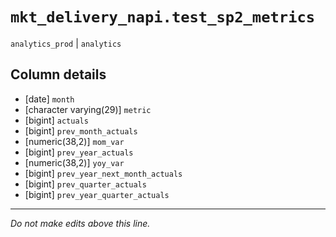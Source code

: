 # `mkt_delivery_napi.test_sp2_metrics`
`analytics_prod` | `analytics`

## Column details
* [date]      `month`
* [character varying(29)] `metric`
* [bigint]    `actuals`
* [bigint]    `prev_month_actuals`
* [numeric(38,2)] `mom_var`
* [bigint]    `prev_year_actuals`
* [numeric(38,2)] `yoy_var`
* [bigint]    `prev_year_next_month_actuals`
* [bigint]    `prev_quarter_actuals`
* [bigint]    `prev_year_quarter_actuals`

-------------------------------------------------------------------------------
*Do not make edits above this line.*
